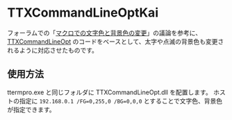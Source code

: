# TTXCommandLineOptKai

フォーラムでの「[マクロでの文字色と背景色の変更](https://ja.osdn.net/projects/ttssh2/forums/5841/21746/ "マクロでの文字色と背景色の変更")」の議論を参考に、[TTXCommandLineOpt](https://ja.osdn.net/projects/ttssh2/scm/svn/tree/head/tags/teraterm-4_86/TTXSamples/TTXCommandLineOpt/ "TTXCommandLineOpt") のコードをベースとして、太字や点滅の背景色も変更されるように対応させたものです。

## 使用方法

ttermpro.exe と同じフォルダに TTXCommandLineOpt.dll を配置します。
ホストの指定に `192.168.0.1 /FG=0,255,0 /BG=0,0,0` とすることで文字色、背景色が指定できます。